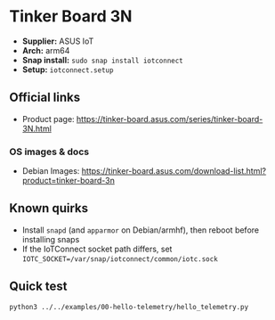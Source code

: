 # Tinker Board 3N

- **Supplier:** ASUS IoT
- **Arch:** arm64
- **Snap install:** `sudo snap install iotconnect`
- **Setup:** `iotconnect.setup`

## Official links
- Product page: https://tinker-board.asus.com/series/tinker-board-3N.html

### OS images & docs
- Debian Images: https://tinker-board.asus.com/download-list.html?product=tinker-board-3n

## Known quirks
- Install `snapd` (and `apparmor` on Debian/armhf), then reboot before installing snaps
- If the IoTConnect socket path differs, set `IOTC_SOCKET=/var/snap/iotconnect/common/iotc.sock`

## Quick test
```bash
python3 ../../examples/00-hello-telemetry/hello_telemetry.py
```